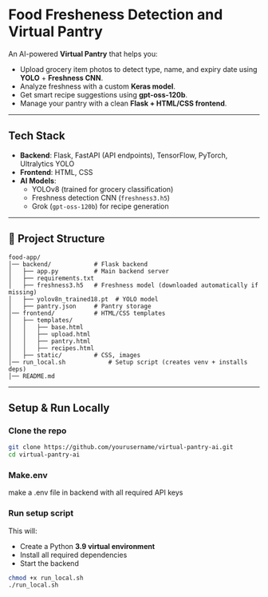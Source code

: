# Food Fresheness Detection and Virtual Pantry

An AI-powered **Virtual Pantry** that helps you:
- Upload grocery item photos to detect type, name, and expiry date using **YOLO** + **Freshness CNN**.  
- Analyze freshness with a custom **Keras model**.  
- Get smart recipe suggestions using **gpt-oss-120b**.  
- Manage your pantry with a clean **Flask + HTML/CSS frontend**.  

---

## Tech Stack
- **Backend**: Flask, FastAPI (API endpoints), TensorFlow, PyTorch, Ultralytics YOLO  
- **Frontend**: HTML, CSS
- **AI Models**:  
  - YOLOv8 (trained for grocery classification)  
  - Freshness detection CNN (`freshness3.h5`)  
  - Grok (`gpt-oss-120b`) for recipe generation  

---

## 📂 Project Structure
```
food-app/
│── backend/            # Flask backend
│   ├── app.py          # Main backend server
│   ├── requirements.txt
│   ├── freshness3.h5   # Freshness model (downloaded automatically if missing)
│   ├── yolov8n_trained18.pt  # YOLO model
│   ├── pantry.json     # Pantry storage
│── frontend/           # HTML/CSS templates
│   ├── templates/
│   │   ├── base.html
│   │   ├── upload.html
│   │   ├── pantry.html
│   │   ├── recipes.html
│   ├── static/         # CSS, images
│── run_local.sh            # Setup script (creates venv + installs deps)
│── README.md
```

---

## Setup & Run Locally

### Clone the repo
```bash
git clone https://github.com/yourusername/virtual-pantry-ai.git
cd virtual-pantry-ai
```

### Make.env
make a .env file in backend with all required API keys

### Run setup script
This will:
- Create a Python **3.9 virtual environment**
- Install all required dependencies
- Start the backend

```bash
chmod +x run_local.sh
./run_local.sh
```

